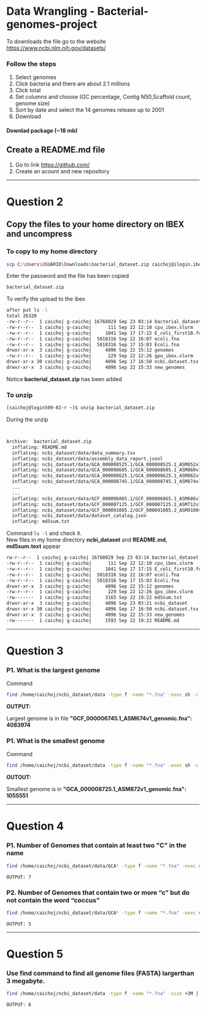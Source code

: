 # Data Wrangling - Bacterial-genomes-project


To downloads the file go to the website https://www.ncbi.nlm.nih.gov/datasets/ 

### Follow the steps

1. Select genomes 
2. Click bacteria and there are about 2.1 millions 
3. Click total
4. Set columns and choose (GC percentage, Contig N50,Scaffold count, genome size)
6. Sort by date and select the 14 genomes release up to 2001
7. Download
#### Downlad package (~18 mb)

## Create a README.md file
1. Go to link https://github.com/ 
2. Create an acount and new repository 

--- 
# Question 2
## Copy the files to your home directory on IBEX and uncompress

### To copy to my home directory 

``` bash 
scp C:\Users\USUARIO\Downloads\bacterial_dataset.zip caichoj@ilogin.ibex.kaust.edu.sa:~/  
```
Enter the password  and the file has been copied

```bash 
bacterial_dataset.zip                                                                 100%   16MB   5.1MB/s   00:03
```

To verify the upload to the ibex
```bash 
after put ls -l
total 26320
-rw-r--r--  1 caichoj g-caichoj 16768029 Sep 23 03:14 bacterial_dataset.zip
-rw-r--r--  1 caichoj g-caichoj      111 Sep 22 12:10 cpu_ibex.slurm
-rw-r--r--  1 caichoj g-caichoj     1041 Sep 17 17:15 E_coli_first10.fna
-rw-r--r--  1 caichoj g-caichoj  5018316 Sep 22 16:07 ecoli.fna
-rw-r--r--  1 caichoj g-caichoj  5018316 Sep 17 15:03 Ecoli.fna
drwxr-xr-x  3 caichoj g-caichoj     4096 Sep 22 15:12 genomes
-rw-r--r--  1 caichoj g-caichoj      229 Sep 22 12:26 gpu_ibex.slurm
drwxr-xr-x 30 caichoj g-caichoj     4096 Sep 17 16:50 ncbi.dataset.tsv
drwxr-xr-x  3 caichoj g-caichoj     4096 Sep 22 15:33 new_genomes
```
Notice **bacterial_dataset.zip** has been added 

### To unzip
```bash 
[caichoj@login509-02-r ~]$ unzip bacterial_dataset.zip
```

During the unzip

```bash 


Archive:  bacterial_dataset.zip
  inflating: README.md
  inflating: ncbi_dataset/data/data_summary.tsv
  inflating: ncbi_dataset/data/assembly_data_report.jsonl
  inflating: ncbi_dataset/data/GCA_000008525.1/GCA_000008525.1_ASM852v1_genomic.fna
  inflating: ncbi_dataset/data/GCA_000008605.1/GCA_000008605.1_ASM860v1_genomic.fna
  inflating: ncbi_dataset/data/GCA_000008625.1/GCA_000008625.1_ASM862v1_genomic.fna
  inflating: ncbi_dataset/data/GCA_000008745.1/GCA_000008745.1_ASM874v1_genomic.fna
  ...
  ...
  inflating: ncbi_dataset/data/GCF_000006865.1/GCF_000006865.1_ASM686v1_genomic.fna
  inflating: ncbi_dataset/data/GCF_000007125.1/GCF_000007125.1_ASM712v1_genomic.fna
  inflating: ncbi_dataset/data/GCF_000091085.2/GCF_000091085.2_ASM9108v2_genomic.fna
  inflating: ncbi_dataset/data/dataset_catalog.json
  inflating: md5sum.txt

```

Command `ls -l` and check it.  
New files in my home directory **ncbi_dataset** and **README.md**, **md5sum.text** appear

```bash 
rw-r--r--  1 caichoj g-caichoj 16768029 Sep 23 03:14 bacterial_dataset.zip
-rw-r--r--  1 caichoj g-caichoj      111 Sep 22 12:10 cpu_ibex.slurm
-rw-r--r--  1 caichoj g-caichoj     1041 Sep 17 17:15 E_coli_first10.fna
-rw-r--r--  1 caichoj g-caichoj  5018316 Sep 22 16:07 ecoli.fna
-rw-r--r--  1 caichoj g-caichoj  5018316 Sep 17 15:03 Ecoli.fna
drwxr-xr-x  3 caichoj g-caichoj     4096 Sep 22 15:12 genomes
-rw-r--r--  1 caichoj g-caichoj      229 Sep 22 12:26 gpu_ibex.slurm
-rw-------  1 caichoj g-caichoj     3165 Sep 22 19:22 md5sum.txt
drwxr-xr-x  3 caichoj g-caichoj     4096 Sep 23 03:21 ncbi_dataset
drwxr-xr-x 30 caichoj g-caichoj     4096 Sep 17 16:50 ncbi.dataset.tsv
drwxr-xr-x  3 caichoj g-caichoj     4096 Sep 22 15:33 new_genomes
-rw-------  1 caichoj g-caichoj     1593 Sep 22 19:22 README.md
```

--- 
# Question 3
### P1. What is the largest genome

Command 
``` bash
find /home/caichoj/ncbi_dataset/data -type f -name "*.fna" -exec sh -c 'echo "$(tail -n +2 "$1" | wc -c) $(basename "$1")"' _ {} \; | sort -n | tail -n 1 | awk '{print "Largest genome is in file \"" $2 "\": " $1}'
```

**OUTPUT:**

Largest genome is in file **"GCF_000006745.1_ASM674v1_genomic.fna": 4083974**

### P1. What is the smallest genome

Command 

``` bash
find /home/caichoj/ncbi_dataset/data -type f -name "*.fna" -exec sh -c 'echo "$(tail -n +2 "$1" | wc -c) $(basename "$1")"' _ {} \; | sort -n | head -n 1 | awk '{print "Smallest genome is in \"" $2 "\": " $1}'
```
**OUTOUT:**

Smallest genome is in **"GCA_000008725.1_ASM872v1_genomic.fna": 1055551**

--- 
# Question 4

### P1. Number of Genomes that contain at least two "C" in the name 
```bash 
find /home/caichoj/ncbi_dataset/data/GCA* -type f -name "*.fna" -exec sh -c 'grep -E "^>" "$1" | awk -F " " "{print \$2}" | grep -E "c.*c" | wc -l' _ {} \; | awk '{total += $1} END {print total}'
```
    OUTPUT: 7

### P2. Number of Genomes that contain two or more “c” but do not contain the word “coccus”

```bash
find /home/caichoj/ncbi_dataset/data/GCA* -type f -name "*.fna" -exec sh -c 'grep -E "^>" "$1" | awk -F " " "{print \$2}" | grep -E "c.*c" | grep -v "coccus" | wc -l' _ {} \; | awk '{total += $1} END {print total}'
```
    OUTPUT: 5

--- 
# Question 5 
### Use find command to find all genome files (FASTA) largerthan 3 megabyte.

```bash
find /home/caichoj/ncbi_dataset/data -type f -name "*.fna" -size +3M | wc -l
```
    OUTPUT: 6

